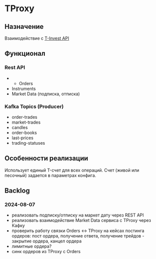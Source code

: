 # TProxy

## Назначение 

Взаимодействие с [T-Invest API](https://russianinvestments.github.io/investAPI/)

## Функционал

### Rest API

- - Orders
- Instruments
- Market Data (подписка, отписка) 

### Kafka Topics (Producer)

- order-trades
- market-trades
- candles
- order-books
- last-prices
- trading-statuses

## Особенности реализации

Использует единый T-счет для всех операций. Счет (живой или песочный) задается в параметрах конфига.


## Backlog

### 2024-08-07

- реализовать подписку/отписку на маркет дату через REST API
- реализовать взаимодействие Market Data сервиса с TProxy через Кафку
- проверить работу связки Orders <-> TProxy на кейсах постинга ордеров: пост ордера, получение ответа, получение трейдов - закрытие ордера, канцел ордера
- лимитные ордера?
- синк ордеров из TProxy с Orders



